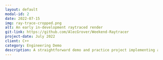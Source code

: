 ```yaml
---
layout: default
modal-id: 2
date: 2022-07-15
img: ray-trace-cropped.png
alt: An early in-development raytraced render
git-link: https://github.com/AlecGrover/Weekend-Raytracer
project-date: July 2022
client: C++
category: Engineering Demo
description: A straightforward demo and practice project implementing a C++ raytracer. Built by hand, and with a dedicated camera, rendering, Vector and Ray system, and a 3D transform object.
---
```

